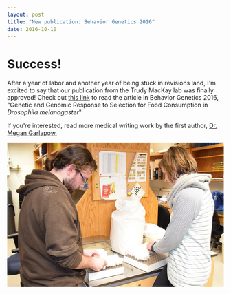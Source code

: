 ```yaml
---
layout: post
title: "New publication: Behavior Genetics 2016"
date: 2016-10-10
---
```

# Success!

After a year of labor and another year of being stuck in revisions land, I'm excited to say that
our publication from the Trudy MacKay lab was finally approved! Check out [this link](http://link.springer.com/article/10.1007%2Fs10519-016-9819-x)
to read the article in Behavior Genetics 2016, "Genetic and Genomic Response to Selection
for Food Consumption in *Drosophila melanogaster*".

If you're interested, read more medical writing work by the first author, [Dr. Megan Garlapow.](https://megangarlapow.com/home/writing_samples/)

<img class="post" src="https://github.com/kairstenfay/kairstenfay.github.io/blob/master/_posts/Publications/Fay-Genetics-lab-NCSU-twitter.jpg?raw=true">


